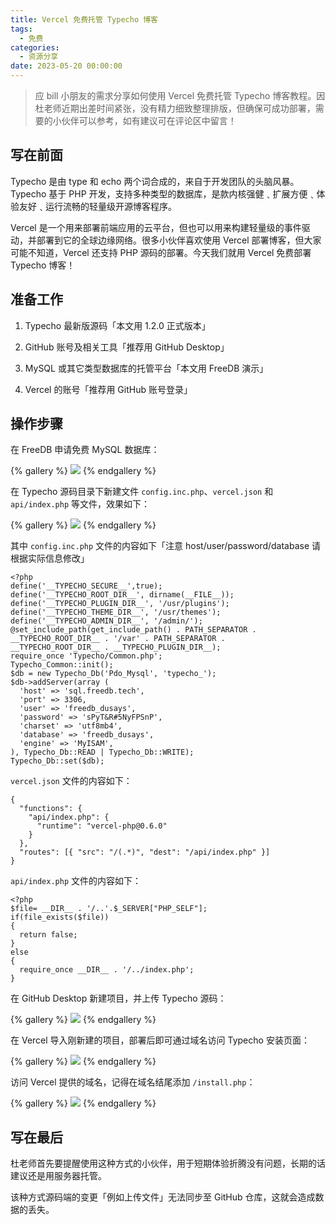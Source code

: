 ```yaml
---
title: Vercel 免费托管 Typecho 博客
tags:
  - 免费
categories:
  - 资源分享
date: 2023-05-20 00:00:00
---
```


> 应 bill 小朋友的需求分享如何使用 Vercel 免费托管 Typecho 博客教程。因杜老师近期出差时间紧张，没有精力细致整理排版，但确保可成功部署，需要的小伙伴可以参考，如有建议可在评论区中留言！

<!-- more -->

## 写在前面

Typecho 是由 type 和 echo 两个词合成的，来自于开发团队的头脑风暴。Typecho 基于 PHP 开发，支持多种类型的数据库，是款内核强健﹑扩展方便﹑体验友好﹑运行流畅的轻量级开源博客程序。

Vercel 是一个用来部署前端应用的云平台，但也可以用来构建轻量级的事件驱动，并部署到它的全球边缘网络。很多小伙伴喜欢使用 Vercel 部署博客，但大家可能不知道，Vercel 还支持 PHP 源码的部署。今天我们就用 Vercel 免费部署 Typecho 博客！

## 准备工作

1. Typecho 最新版源码「本文用 1.2.0 正式版本」

2. GitHub 账号及相关工具「推荐用 GitHub Desktop」

3. MySQL 或其它类型数据库的托管平台「本文用 FreeDB 演示」

4. Vercel 的账号「推荐用 GitHub 账号登录」

## 操作步骤

在 FreeDB 申请免费 MySQL 数据库：

{% gallery %}
![](https://cdn.dusays.com/2023/05/587-1.jpg)
{% endgallery %}

在 Typecho 源码目录下新建文件 `config.inc.php`、`vercel.json` 和 `api/index.php` 等文件，效果如下：

{% gallery %}
![](https://cdn.dusays.com/2023/05/587-2.jpg)
{% endgallery %}

其中 `config.inc.php` 文件的内容如下「注意 host/user/password/database 请根据实际信息修改」

```
<?php
define('__TYPECHO_SECURE__',true);
define('__TYPECHO_ROOT_DIR__', dirname(__FILE__));
define('__TYPECHO_PLUGIN_DIR__', '/usr/plugins');
define('__TYPECHO_THEME_DIR__', '/usr/themes');
define('__TYPECHO_ADMIN_DIR__', '/admin/');
@set_include_path(get_include_path() . PATH_SEPARATOR .
__TYPECHO_ROOT_DIR__ . '/var' . PATH_SEPARATOR .
__TYPECHO_ROOT_DIR__ . __TYPECHO_PLUGIN_DIR__);
require_once 'Typecho/Common.php';
Typecho_Common::init();
$db = new Typecho_Db('Pdo_Mysql', 'typecho_');
$db->addServer(array (
  'host' => 'sql.freedb.tech',
  'port' => 3306,
  'user' => 'freedb_dusays',
  'password' => 'sPyT&R#5NyFPSnP',
  'charset' => 'utf8mb4',
  'database' => 'freedb_dusays',
  'engine' => 'MyISAM',
), Typecho_Db::READ | Typecho_Db::WRITE);
Typecho_Db::set($db);
```

`vercel.json` 文件的内容如下：

```
{
  "functions": {
    "api/index.php": {
      "runtime": "vercel-php@0.6.0"
    }
  },
  "routes": [{ "src": "/(.*)", "dest": "/api/index.php" }]
}
```

`api/index.php` 文件的内容如下：

```
<?php
$file= __DIR__ . '/..'.$_SERVER["PHP_SELF"];
if(file_exists($file))
{
  return false;
}
else
{
  require_once __DIR__ . '/../index.php';
}
```

在 GitHub Desktop 新建项目，并上传 Typecho 源码：

{% gallery %}
![](https://cdn.dusays.com/2023/05/587-3.jpg)
{% endgallery %}

在 Vercel 导入刚新建的项目，部署后即可通过域名访问 Typecho 安装页面：

{% gallery %}
![](https://cdn.dusays.com/2023/05/587-4.jpg)
{% endgallery %}

访问 Vercel 提供的域名，记得在域名结尾添加 `/install.php`：

{% gallery %}
![](https://cdn.dusays.com/2023/05/587-5.jpg)
{% endgallery %}

## 写在最后

杜老师首先要提醒使用这种方式的小伙伴，用于短期体验折腾没有问题，长期的话建议还是用服务器托管。

该种方式源码端的变更「例如上传文件」无法同步至 GitHub 仓库，这就会造成数据的丢失。
